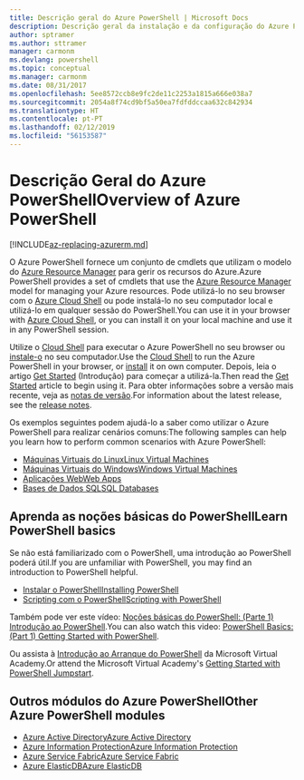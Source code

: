 ```yaml
---
title: Descrição geral do Azure PowerShell | Microsoft Docs
description: Descrição geral da instalação e da configuração do Azure PowerShell.
author: sptramer
ms.author: sttramer
manager: carmonm
ms.devlang: powershell
ms.topic: conceptual
ms.manager: carmonm
ms.date: 08/31/2017
ms.openlocfilehash: 5ee8572ccb8e9fc2de11c2253a1815a666e038a7
ms.sourcegitcommit: 2054a8f74cd9bf5a50ea7fdfddccaa632c842934
ms.translationtype: HT
ms.contentlocale: pt-PT
ms.lasthandoff: 02/12/2019
ms.locfileid: "56153587"
---
```

# <a name="overview-of-azure-powershell"></a><span data-ttu-id="077c2-103">Descrição Geral do Azure PowerShell</span><span class="sxs-lookup"><span data-stu-id="077c2-103">Overview of Azure PowerShell</span></span>

[!INCLUDE[az-replacing-azurerm.md](../includes/az-replacing-azurerm.md)]

<span data-ttu-id="077c2-104">O Azure PowerShell fornece um conjunto de cmdlets que utilizam o modelo do [Azure Resource Manager](/azure/azure-resource-manager/resource-group-overview) para gerir os recursos do Azure.</span><span class="sxs-lookup"><span data-stu-id="077c2-104">Azure PowerShell provides a set of cmdlets that use the [Azure Resource Manager](/azure/azure-resource-manager/resource-group-overview) model for managing your Azure resources.</span></span> <span data-ttu-id="077c2-105">Pode utilizá-lo no seu browser com o [Azure Cloud Shell](/azure/cloud-shell/overview) ou pode instalá-lo no seu computador local e utilizá-lo em qualquer sessão do PowerShell.</span><span class="sxs-lookup"><span data-stu-id="077c2-105">You can use it in your browser with [Azure Cloud Shell](/azure/cloud-shell/overview), or you can install it on your local machine and use it in any PowerShell session.</span></span>

<span data-ttu-id="077c2-106">Utilize o [Cloud Shell](/azure/cloud-shell/overview) para executar o Azure PowerShell no seu browser ou [instale-o](install-azurerm-ps.md) no seu computador.</span><span class="sxs-lookup"><span data-stu-id="077c2-106">Use the [Cloud Shell](/azure/cloud-shell/overview) to run the Azure PowerShell in your browser, or [install](install-azurerm-ps.md) it on own computer.</span></span> <span data-ttu-id="077c2-107">Depois, leia o artigo [Get Started](get-started-azureps.md) (Introdução) para começar a utilizá-la.</span><span class="sxs-lookup"><span data-stu-id="077c2-107">Then read the [Get Started](get-started-azureps.md) article to begin using it.</span></span> <span data-ttu-id="077c2-108">Para obter informações sobre a versão mais recente, veja as [notas de versão](release-notes-azureps.md).</span><span class="sxs-lookup"><span data-stu-id="077c2-108">For information about the latest release, see the [release notes](release-notes-azureps.md).</span></span>

<span data-ttu-id="077c2-109">Os exemplos seguintes podem ajudá-lo a saber como utilizar o Azure PowerShell para realizar cenários comuns:</span><span class="sxs-lookup"><span data-stu-id="077c2-109">The following samples can help you learn how to perform common scenarios with Azure PowerShell:</span></span>

* [<span data-ttu-id="077c2-110">Máquinas Virtuais do Linux</span><span class="sxs-lookup"><span data-stu-id="077c2-110">Linux Virtual Machines</span></span>](/azure/virtual-machines/virtual-machines-linux-powershell-samples?toc=/powershell/azure/toc.json)
* [<span data-ttu-id="077c2-111">Máquinas Virtuais do Windows</span><span class="sxs-lookup"><span data-stu-id="077c2-111">Windows Virtual Machines</span></span>](/azure/virtual-machines/virtual-machines-windows-powershell-samples?toc=/powershell/azure/toc.json)
* [<span data-ttu-id="077c2-112">Aplicações Web</span><span class="sxs-lookup"><span data-stu-id="077c2-112">Web Apps</span></span>](/azure/app-service-web/app-service-powershell-samples?toc=/powershell/azure/toc.json)
* [<span data-ttu-id="077c2-113">Bases de Dados SQL</span><span class="sxs-lookup"><span data-stu-id="077c2-113">SQL Databases</span></span>](/azure/sql-database/sql-database-powershell-samples?toc=/powershell/azure/toc.json)

## <a name="learn-powershell-basics"></a><span data-ttu-id="077c2-114">Aprenda as noções básicas do PowerShell</span><span class="sxs-lookup"><span data-stu-id="077c2-114">Learn PowerShell basics</span></span>

<span data-ttu-id="077c2-115">Se não está familiarizado com o PowerShell, uma introdução ao PowerShell poderá útil.</span><span class="sxs-lookup"><span data-stu-id="077c2-115">If you are unfamiliar with PowerShell, you may find an introduction to PowerShell helpful.</span></span>

* [<span data-ttu-id="077c2-116">Instalar o PowerShell</span><span class="sxs-lookup"><span data-stu-id="077c2-116">Installing PowerShell</span></span>](/powershell/scripting/installing-windows-powershell)
* [<span data-ttu-id="077c2-117">Scripting com o PowerShell</span><span class="sxs-lookup"><span data-stu-id="077c2-117">Scripting with PowerShell</span></span>](/powershell/scripting/scripting-with-windows-powershell)

<span data-ttu-id="077c2-118">Também pode ver este vídeo: [Noções básicas do PowerShell: (Parte 1) Introdução ao PowerShell](https://channel9.msdn.com/Blogs/Taste-of-Premier/PowerShellBasicsPart1).</span><span class="sxs-lookup"><span data-stu-id="077c2-118">You can also watch this video: [PowerShell Basics: (Part 1) Getting Started with PowerShell](https://channel9.msdn.com/Blogs/Taste-of-Premier/PowerShellBasicsPart1).</span></span>

<span data-ttu-id="077c2-119">Ou assista à [Introdução ao Arranque do PowerShell](https://mva.microsoft.com/liveevents/powershell-jumpstart) da Microsoft Virtual Academy.</span><span class="sxs-lookup"><span data-stu-id="077c2-119">Or attend the Microsoft Virtual Academy's [Getting Started with PowerShell Jumpstart](https://mva.microsoft.com/liveevents/powershell-jumpstart).</span></span>

## <a name="other-azure-powershell-modules"></a><span data-ttu-id="077c2-120">Outros módulos do Azure PowerShell</span><span class="sxs-lookup"><span data-stu-id="077c2-120">Other Azure PowerShell modules</span></span>

* [<span data-ttu-id="077c2-121">Azure Active Directory</span><span class="sxs-lookup"><span data-stu-id="077c2-121">Azure Active Directory</span></span>](/powershell/azure/active-directory/)
* [<span data-ttu-id="077c2-122">Azure Information Protection</span><span class="sxs-lookup"><span data-stu-id="077c2-122">Azure Information Protection</span></span>](/powershell/azure/aip/)
* [<span data-ttu-id="077c2-123">Azure Service Fabric</span><span class="sxs-lookup"><span data-stu-id="077c2-123">Azure Service Fabric</span></span>](/powershell/azure/service-fabric/)
* [<span data-ttu-id="077c2-124">Azure ElasticDB</span><span class="sxs-lookup"><span data-stu-id="077c2-124">Azure ElasticDB</span></span>](/powershell/azure/elasticdbjobs/)
